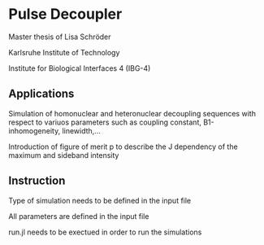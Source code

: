 # Pulse Decoupler

Master thesis of Lisa Schröder

Karlsruhe Institute of Technology

Institute for Biological Interfaces 4 (IBG-4)

## Applications

Simulation of homonuclear and heteronuclear decoupling sequences with respect to variuos parameters such as coupling constant, B1-inhomogeneity, linewidth,...

Introduction of figure of merit p to describe the J dependency of the maximum and sideband intensity

## Instruction

Type of simulation needs to be defined in the input file

All parameters are defined in the input file

run.jl needs to be exectued in order to run the simulations
